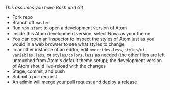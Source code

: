 _This assumes you have Bash and Git_

- Fork repo
- Branch off `master`
- Run `npm start` to open a development version of Atom
- Inside this Atom development version, select Nova as your theme
- You can open an inspector to inspect the styles of Atom just as you would in a web browser to see what styles to change
- In another instance of an editor, edit `overrides.less`, `styles/ui-variables.less`, or `styles/colors.less` as needed (the other files are left untouched from Atom's default theme setup); the development version of Atom should live-reload with the changes
- Stage, commit, and push
- Submit a pull request
- An admin will merge your pull request and deploy a release
